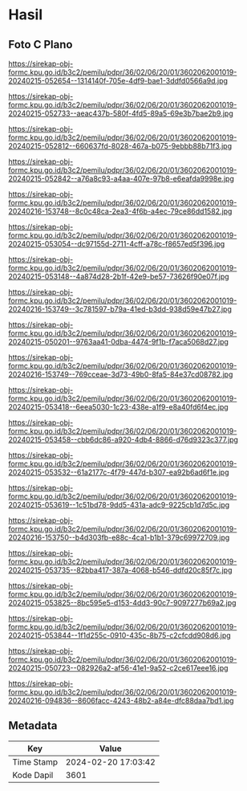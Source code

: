 # Hasil

## Foto C Plano

https://sirekap-obj-formc.kpu.go.id/b3c2/pemilu/pdpr/36/02/06/20/01/3602062001019-20240215-052654--1314140f-705e-4df9-bae1-3ddfd0566a9d.jpg

https://sirekap-obj-formc.kpu.go.id/b3c2/pemilu/pdpr/36/02/06/20/01/3602062001019-20240215-052733--aeac437b-580f-4fd5-89a5-69e3b7bae2b9.jpg

https://sirekap-obj-formc.kpu.go.id/b3c2/pemilu/pdpr/36/02/06/20/01/3602062001019-20240215-052812--660637fd-8028-467a-b075-9ebbb88b71f3.jpg

https://sirekap-obj-formc.kpu.go.id/b3c2/pemilu/pdpr/36/02/06/20/01/3602062001019-20240215-052842--a76a8c93-a4aa-407e-97b8-e6eafda9998e.jpg

https://sirekap-obj-formc.kpu.go.id/b3c2/pemilu/pdpr/36/02/06/20/01/3602062001019-20240216-153748--8c0c48ca-2ea3-4f6b-a4ec-79ce86dd1582.jpg

https://sirekap-obj-formc.kpu.go.id/b3c2/pemilu/pdpr/36/02/06/20/01/3602062001019-20240215-053054--dc97155d-2711-4cff-a78c-f8657ed5f396.jpg

https://sirekap-obj-formc.kpu.go.id/b3c2/pemilu/pdpr/36/02/06/20/01/3602062001019-20240215-053148--4a874d28-2b1f-42e9-be57-73626f90e07f.jpg

https://sirekap-obj-formc.kpu.go.id/b3c2/pemilu/pdpr/36/02/06/20/01/3602062001019-20240216-153749--3c781597-b79a-41ed-b3dd-938d59e47b27.jpg

https://sirekap-obj-formc.kpu.go.id/b3c2/pemilu/pdpr/36/02/06/20/01/3602062001019-20240215-050201--9763aa41-0dba-4474-9f1b-f7aca5068d27.jpg

https://sirekap-obj-formc.kpu.go.id/b3c2/pemilu/pdpr/36/02/06/20/01/3602062001019-20240216-153749--769cceae-3d73-49b0-8fa5-84e37cd08782.jpg

https://sirekap-obj-formc.kpu.go.id/b3c2/pemilu/pdpr/36/02/06/20/01/3602062001019-20240215-053418--6eea5030-1c23-438e-a1f9-e8a40fd6f4ec.jpg

https://sirekap-obj-formc.kpu.go.id/b3c2/pemilu/pdpr/36/02/06/20/01/3602062001019-20240215-053458--cbb6dc86-a920-4db4-8866-d76d9323c377.jpg

https://sirekap-obj-formc.kpu.go.id/b3c2/pemilu/pdpr/36/02/06/20/01/3602062001019-20240215-053532--61a2177c-4f79-447d-b307-ea92b6ad6f1e.jpg

https://sirekap-obj-formc.kpu.go.id/b3c2/pemilu/pdpr/36/02/06/20/01/3602062001019-20240215-053619--1c51bd78-9dd5-431a-adc9-9225cb1d7d5c.jpg

https://sirekap-obj-formc.kpu.go.id/b3c2/pemilu/pdpr/36/02/06/20/01/3602062001019-20240216-153750--b4d303fb-e88c-4ca1-b1b1-379c69972709.jpg

https://sirekap-obj-formc.kpu.go.id/b3c2/pemilu/pdpr/36/02/06/20/01/3602062001019-20240215-053735--82bba417-387a-4068-b546-ddfd20c85f7c.jpg

https://sirekap-obj-formc.kpu.go.id/b3c2/pemilu/pdpr/36/02/06/20/01/3602062001019-20240215-053825--8bc595e5-d153-4dd3-90c7-9097277b69a2.jpg

https://sirekap-obj-formc.kpu.go.id/b3c2/pemilu/pdpr/36/02/06/20/01/3602062001019-20240215-053844--1f1d255c-0910-435c-8b75-c2cfcdd908d6.jpg

https://sirekap-obj-formc.kpu.go.id/b3c2/pemilu/pdpr/36/02/06/20/01/3602062001019-20240215-050723--082926a2-af56-41e1-9a52-c2ce617eee16.jpg

https://sirekap-obj-formc.kpu.go.id/b3c2/pemilu/pdpr/36/02/06/20/01/3602062001019-20240216-094836--8606facc-4243-48b2-a84e-dfc88daa7bd1.jpg


## Metadata

| Key        | Value               |
| ---------- | ------------------- |
| Time Stamp | 2024-02-20 17:03:42 |
| Kode Dapil | 3601                |



